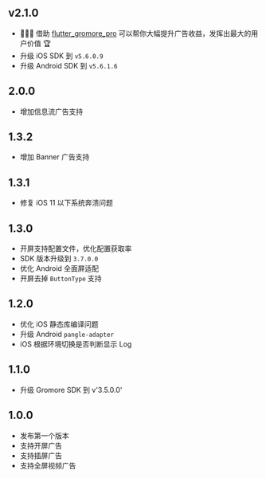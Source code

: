 ## v2.1.0
* 🚀🚀🚀 借助 [flutter_gromore_pro](https://github.com/FlutterAds/flutter_gromore_ads/tree/pro) 可以帮你大幅提升广告收益，发挥出最大的用户价值 🏆
* 升级 iOS SDK 到 `v5.6.0.9`
* 升级 Android SDK 到 `v5.6.1.6`

## 2.0.0
* 增加信息流广告支持
## 1.3.2
* 增加 Banner 广告支持
## 1.3.1
* 修复 iOS 11 以下系统奔溃问题
## 1.3.0
* 开屏支持配置文件，优化配置获取率
* SDK 版本升级到 `3.7.0.0`
* 优化 Android 全面屏适配
* 开屏去掉 `ButtonType` 支持


## 1.2.0
* 优化 iOS 静态库编译问题
* 升级 Android `pangle-adapter`
* iOS 根据环境切换是否判断显示 Log

## 1.1.0
* 升级 Gromore SDK 到 v'3.5.0.0'

## 1.0.0

* 发布第一个版本
* 支持开屏广告
* 支持插屏广告
* 支持全屏视频广告
